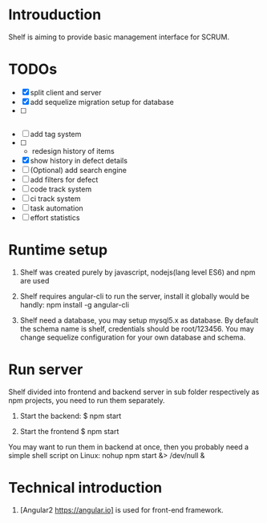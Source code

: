 Introuduction
=============
Shelf is aiming to provide basic management interface for SCRUM.

TODOs
=====

- [x] split client and server
- [x] add sequelize migration setup for database
- [ ] ~~~unify items~~~
- [ ] add tag system
- [ ] * redesign history of items
- [x] show history in defect details
- [ ] \(Optional) add search engine
- [ ] add filters for defect
- [ ] code track system
- [ ] ci track system
- [ ] task automation
- [ ] effort statistics

Runtime setup
=============
1. Shelf was created purely by javascript, nodejs(lang level ES6) and npm are used
2. Shelf requires angular-cli to run the server, install it globally would be handly:
   npm install -g angular-cli

3. Shelf need a database, you may setup mysql5.x as database. 
   By default the schema name is shelf, credentials should be root/123456. You may change sequelize    configuration for your own database and schema.

Run server
==========
Shelf divided into frontend and backend server in sub folder respectively as npm projects, you need to run them separately.
1. Start the backend:
<backend subfolder> $ npm start

2. Start the frontend
<frontend subfolder> $ npm start

You may want to run them in backend at once, then you probably need a simple shell script on Linux:
 nohup npm start &> /dev/null &

Technical introduction
======================
1. [Angular2 https://angular.io] is used for front-end framework.
